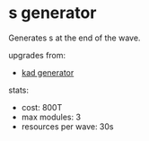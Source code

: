 # s generator

Generates s at the end of the wave.

upgrades from:
- [kad generator](kad%20generator.md)

stats:
- cost: 800T
- max modules: 3
- resources per wave: 30s
